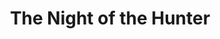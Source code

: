 ---
title: "The Night of the Hunter"
year: 1955
rating: 4
stars: "★★★★"
rewatched: false
permalink: "the-night-of-the-hunter"
watched_on: 2020-07-10
---